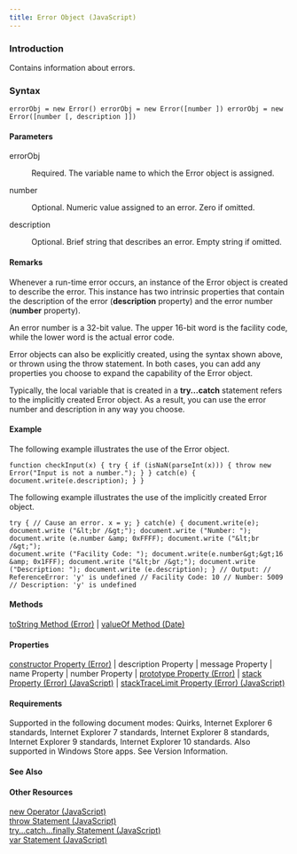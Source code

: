 ```yaml
---
title: Error Object (JavaScript)
---
```


### Introduction 

 Contains information about errors.

### Syntax 

```
errorObj = new Error() errorObj = new Error([number ]) errorObj = new Error([number [, description ]])
```

#### Parameters 

<div id="sectionSection0" class="section" name="collapseableSection" style="" expanded="true">
  <dl class="authored">
    <dt>
      <span class="parameter" sdata="paramReference" xmlns:util="util">errorObj</span>
    </dt>
    <dd>
      <p xmlns:util="util">
        Required. The variable name to which the <span sdata="langKeyword" value="Error"><span class="keyword">Error</span></span> object is assigned.
      </p>
    </dd>
    <dt>
      <span class="parameter" sdata="paramReference" xmlns:util="util">number</span>
    </dt>
    <dd>
      <p xmlns:util="util">
        Optional. Numeric value assigned to an error. Zero if omitted.
      </p>
    </dd>
    <dt>
      <span class="parameter" sdata="paramReference" xmlns:util="util">description</span>
    </dt>
    <dd>
      <p xmlns:util="util">
        Optional. Brief string that describes an error. Empty string if omitted.
      </p>
    </dd>
  </dl>
</div>

#### Remarks 

<div id="languageReferenceRemarksSection" class="section" name="collapseableSection" style="">
  <p xmlns:util="util">
    Whenever a run-time error occurs, an instance of the <span sdata="langKeyword" value="Error"><span class="keyword">Error</span></span> object is created to describe the error. This instance has
    two intrinsic properties that contain the description of the error (<b>description</b> property) and the error number (<b>number</b> property).
  </p>
  <p xmlns:util="util">
    An error number is a 32-bit value. The upper 16-bit word is the facility code, while the lower word is the actual error code.
  </p>
  <p xmlns:util="util">
    <span sdata="langKeyword" value="Error"><span class="keyword">Error</span></span> objects can also be explicitly created, using the syntax shown above, or thrown using the <span sdata=
    "langKeyword" value="throw"><span class="keyword">throw</span></span> statement. In both cases, you can add any properties you choose to expand the capability of the <span sdata="langKeyword"
    value="Error"><span class="keyword">Error</span></span> object.
  </p>
  <p xmlns:util="util">
    Typically, the local variable that is created in a <b>try...catch</b> statement refers to the implicitly created <span sdata="langKeyword" value="Error"><span class="keyword">Error</span></span>
    object. As a result, you can use the error number and description in any way you choose.
  </p>
</div>

#### Example 

<p xmlns:util="util">
  The following example illustrates the use of the <span sdata="langKeyword" value="Error"><span class="keyword">Error</span></span> object.
</p>

```
function checkInput(x) { try { if (isNaN(parseInt(x))) { throw new Error("Input is not a number."); } } catch(e) { document.write(e.description); } }
```

<p xmlns:util="util">
  The following example illustrates the use of the implicitly created <span sdata="langKeyword" value="Error"><span class="keyword">Error</span></span> object.
</p>

```
try { // Cause an error. x = y; } catch(e) { document.write(e); document.write ("&lt;br /&gt;"); document.write ("Number: "); document.write (e.number &amp; 0xFFFF); document.write ("&lt;br /&gt;");
document.write ("Facility Code: "); document.write(e.number&gt;&gt;16 &amp; 0x1FFF); document.write ("&lt;br /&gt;"); document.write ("Description: "); document.write (e.description); } // Output: //
ReferenceError: 'y' is undefined // Facility Code: 10 // Number: 5009 // Description: 'y' is undefined
```

#### Methods 

<div id="sectionSection1" class="section" name="collapseableSection" style="" expanded="true">
  <p xmlns:util="util">
    <span sdata="link"><a href="5d6d9712-c06d-4b31-9bc9-e46f6bb5cd38.htm">toString Method (Error)</a></span> | <span sdata="link"><a href="39a1f96e-14b0-4db2-b53d-cdfd67cbb208.htm">valueOf Method
    (Date)</a></span>
  </p>
</div>

#### Properties 

<div id="sectionSection2" class="section" name="collapseableSection" style="" expanded="true">
  <p xmlns:util="util">
    <span sdata="link"><a href="18aea278-2bd5-457b-83a5-d8d8f1226e0c.htm">constructor Property (Error)</a></span> | description Property | message Property | name Property | number Property |
    <span sdata="link"><a href="6c268a51-1a3d-4397-abf8-e54ca4e598fe.htm">prototype Property (Error)</a></span> | <span sdata="link"><a href="1dc21fdd-853c-4664-bf1c-24eb1f6f2daf.htm">stack Property
    (Error) (JavaScript)</a></span> | <span sdata="link"><a href="127ef8e8-892e-4263-9ebc-03364af01212.htm">stackTraceLimit Property (Error) (JavaScript)</a></span>
  </p>
</div>

#### Requirements 

<div id="requirementsTitleSection" class="section" name="collapseableSection" style="">
  <p xmlns:util="util"></p>
  <p>
    Supported in the following document modes: Quirks, Internet Explorer 6 standards, Internet Explorer 7 standards, Internet Explorer 8 standards, Internet Explorer 9 standards, Internet Explorer 10
    standards. Also supported in Windows Store apps. See Version Information.
  </p>
</div>

#### See Also 

<div id="seeAlsoSection" class="section" name="collapseableSection" style="">
  <h4 class="subHeading">
    Other Resources
  </h4>
  <div class="seeAlsoStyle">
    <span sdata="link" xmlns:util="util"><a href="5ea556ba-7ae6-426c-8430-9032eee5a0a5.htm">new Operator (JavaScript)</a></span>
  </div>
  <div class="seeAlsoStyle">
    <span sdata="link" xmlns:util="util"><a href="75cbade0-fb81-4ffe-b187-b71be380bb05.htm">throw Statement (JavaScript)</a></span>
  </div>
  <div class="seeAlsoStyle">
    <span sdata="link" xmlns:util="util"><a href="b7a0a54e-dfaa-4e41-bf25-bcaa43e601fb.htm">try...catch...finally Statement (JavaScript)</a></span>
  </div>
  <div class="seeAlsoStyle">
    <span sdata="link" xmlns:util="util"><a href="56f900af-a5c4-4667-9664-5956d30f0aae.htm">var Statement (JavaScript)</a></span>
  </div>
</div>

